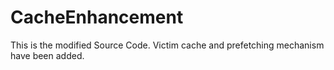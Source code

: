 # CacheEnhancement
This is the modified Source Code. Victim cache and prefetching mechanism have been added.
